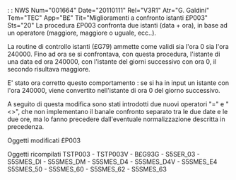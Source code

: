  :  : NWS Num="001664" Date="20110111" Rel="V3R1" Atr="G. Galdini" Tem="TEC" App="B£" Tit="Miglioramenti a confronto istanti £P003" Sts="20"
La procedura £P003 confronta due istanti (data + ora), in base ad un operatore (maggiore, maggiore
o uguale, ecc..).

La routine di controllo istanti (£G79) ammette come validi sia l'ora 0 sia l'ora 240000.
Fino ad ora se si confrontava, con questa procedura, l'istante di una data ed ora 240000, con l'istante del giorni successivo con ora 0, il secondo risultava maggiore.

E' stato ora corretto questo comportamento :  se si ha in input un istante con l'ora 240000, viene convertito nell'istante di ora 0 del giorno successivo.

A seguito di questa modifica sono stati introdotti due nuovi operatori "=" e "<>", che non implementano il banale confronto separato tra le due date e le due ore, ma lo fanno precedere dall'eventuale normalizzazione descritta in precedenza.

Oggetti modificati
£P003

Oggetti ricompilati
TSTP003 - TSTP003V - B£G93G - S5SER_03 - S5SMES_DI - S5SMES_DM - S5SMES_D4 - S5SMES_D4V - S5SMES_E4
S5SMES_50 - S5SMES_60 - S5SMES_62 - S5SMES_63
